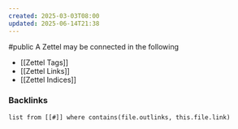 ```yaml
---
created: 2025-03-03T08:00
updated: 2025-06-14T21:38
---
```

#public
A Zettel may be connected in the following 
- [[Zettel Tags]]
- [[Zettel Links]]
- [[Zettel Indices]]

### Backlinks
```dataview 
list from [[#]] where contains(file.outlinks, this.file.link)
```


